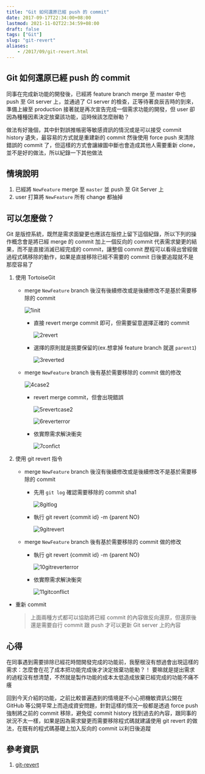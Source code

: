 ```yaml
---
title: "Git 如何還原已經 push 的 commit"
date: 2017-09-17T22:34:00+08:00
lastmod: 2021-11-02T22:34:59+08:00
draft: false
tags: ["Git"]
slug: "git-revert"
aliases:
    - /2017/09/git-revert.html
---
```

## Git 如何還原已經 push 的 commit

同事在完成新功能的開發後，已經將 feature branch merge 至 master 中也 push 至 Git server 上，並通過了 CI server 的檢查，正等待著良辰吉時的到來，準備上線至 production 接著就是再次宣告完成一個需求功能的開發，但 user 卻因為種種因素決定放棄該功能，這時候該怎麼辦勒？

做法有好幾個，其中針對誤推帳密等敏感資訊的情況或是可以接受 commit history 遺失，最容易的方式就是重建新的 commit 然後使用 force push 來清除錯誤的 commit 了，但這樣的方式會讓線圖中斷也會造成其他人需要重新 clone，並不是好的做法，所以紀錄一下其他做法

## 情境說明

1. 已經將 `NewFeature` merge 至 `master` 並 push 至 Git Server 上
2. user 打算將 `NewFeature` 所有 change 都抽掉

## 可以怎麼做？

Git 是版控系統，既然是需求面變更也應該在版控上留下這個紀錄，所以下列的操作概念會是將已經 merge 的 commit 加上一個反向的 commit 代表需求變更的結果，而不是直接消滅已經完成的 commit，讓整個 commit 歷程可以看得出曾經做過程式碼移除的動作，如果是直接移除已經不需要的 commit 日後要追蹤就不是那麼容易了

1. 使用 TortoiseGit
    * merge `NewFeature` branch 後沒有後續修改或是後續修改不是基於需要移除的 commit

        ![1init](https://user-images.githubusercontent.com/3851540/30521708-b9128cf4-9bf6-11e7-9fc9-60f3728747f2.png)

        * 直接 revert merge commit 即可，但需要留意選擇正確的 commit

            ![2revert](https://user-images.githubusercontent.com/3851540/30521709-b93adb96-9bf6-11e7-8bc9-4516a1fde783.png)

        * 選擇的原則就是挑要保留的(ex.想拿掉 feature branch 就選 `parent1`)

            ![3reverted](https://user-images.githubusercontent.com/3851540/30521711-b95c9164-9bf6-11e7-80c5-054958b95131.png)

    * merge `NewFeature` branch 後有基於需要移除的 commit 做的修改

        ![4case2](https://user-images.githubusercontent.com/3851540/30521710-b95c9358-9bf6-11e7-89d2-81535c06056f.png)

        * revert merge commit，但會出現錯誤

            ![5revertcase2](https://user-images.githubusercontent.com/3851540/30521714-b95eed56-9bf6-11e7-9980-e566f75eb2f5.png)

            ![6reverterror](https://user-images.githubusercontent.com/3851540/30521713-b95e3500-9bf6-11e7-8076-42073e6500a9.png)

        * 依實際需求解決衝突

            ![7confict](https://user-images.githubusercontent.com/3851540/30521712-b95cffbe-9bf6-11e7-9dc5-31fb21fdf72b.png)

2. 使用 git revert 指令
    * merge `NewFeature` branch 後沒有後續修改或是後續修改不是基於需要移除的 commit
        * 先用 `git log` 確認需要移除的 commit sha1

            ![8gitlog](https://user-images.githubusercontent.com/3851540/30521715-b961e4e8-9bf6-11e7-9ca5-7efbd4fa611c.png)

        * 執行 git revert {commit id} -m {parent NO}

             ![9gitrevert](https://user-images.githubusercontent.com/3851540/30521717-b982db6c-9bf6-11e7-953f-93931879ccc7.png)

    * merge `NewFeature` branch 後有基於需要移除的 commit 做的修改
        * 執行 git revert {commit id} -m {parent NO}

            ![10gitreverterror](https://user-images.githubusercontent.com/3851540/30521716-b982b38a-9bf6-11e7-9bef-bf4131b79e04.png)

        * 依實際需求解決衡突

            ![11gitconflict](https://user-images.githubusercontent.com/3851540/30521718-b985c73c-9bf6-11e7-97f6-b0151c1a17f7.png)

* 重新 commit

    > 上面兩種方式都可以協助將已經 commit 的內容做反向還原，但還原後還是需要自行 commit 跟 push 才可以更新 Git server 上的內容

## 心得

在同事遇到需要排除已經花時間開發完成的功能前，我壓根沒有想過會出現這樣的需求：怎麼會在花了成本把功能完成後才決定捨棄功能勒？！ 要嘛就是提出需求的過程沒有想清楚，不然就是製作功能的成本太低造成放棄已經完成的功能不痛不癢

回到今天介紹的功能，之前比較普遍遇到的情境是不小心把機敏資訊公開在 GitHub 等公開平常上而造成資安問題，針對這樣的情況一般都是透過 force push 強制將之前的 commit 移除，避免從 commit history 找到過去的內容，跟同事的狀況不太一樣，如果是因為需求變更而需要移除程式碼就建議使用 git revert 的做法，在既有的程式碼基礎上加入反向的 commit 以利日後追蹤

## 參考資訊

1. [git-revert](https://git-scm.com/docs/git-revert)
